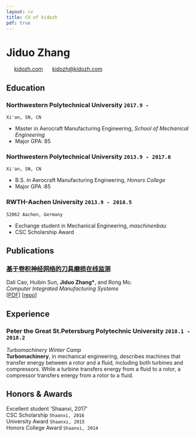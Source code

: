 ```yaml
---
layout: cv
title: CV of kidozh
pdf: true
---
```

# Jiduo Zhang

<div id="webaddress">
<i class="fi-home" style="margin-left:1em"></i>
<a href="http://kidozh.com" style="margin-left:0.5em">kidozh.com</a>
<i class="fi-mail" style="margin-left:1em"></i>
<a href="kidozh@kidozh.com" style="margin-left:0.5em">kidozh@kidozh.com</a>
</div>

## Education

### __Northwestern Polytechnical University__ `2017.9 -`
```
Xi'an, SN, CN
```
- Master in Aerocraft Manufacturing Engineering, _School of Mechanical Engineering_
- Major GPA: 85

### __Northwestern Polytechnical University__ `2013.9 - 2017.6`
```
Xi'an, SN, CN
```
- B.S. in Aerocraft Manufacturing Engineering, _Honors College_
- Major GPA :85

### __RWTH-Aachen University__ `2013.9 - 2016.5`
```
52062 Aachen, Germany
```
- Exchange student in Mechanical Engineering, _maschinenbau_
- CSC Scholarship Award

## Publications

### [__基于卷积神经网络的刀具磨损在线监测__](https://2017.splashcon.org/event/dsldi-2017-substance-and-style-domain-specific-languages-for-mathematical-diagrams)
Dali Cao, Huibin Sun, __Jiduo Zhang\*__, and Rong Mo.<br>  _Computer Integrated Manufacturing Systems_ <br>
[[PDF](http://cnki.cn-ki.net/KCMS/detail/detail.aspx?dbcode=CJFQ&filename=JSJJ20180913003&dbname=CAPJLAST)]
[[repo](https://github.com/kidozh/keras_detect_tool_wear)]

## Experience

### __Peter the Great St.Petersburg Polytechnic University__  `2018.1 - 2018.2`
_Turbomachinery Winter Camp_<br>
__Turbomachinery__, in mechanical engineering, describes machines that transfer energy between a rotor and a fluid, including both turbines and compressors. While a turbine transfers energy from a fluid to a rotor, a compressor transfers energy from a rotor to a fluid.


## Honors & Awards

Excellent student 'Shaanxi, 2017'<br>
CSC Scholarship `Shaanxi, 2016` <br>
University Award `Shaanxi, 2015` <br>
Honors College Award `Shaanxi, 2014` <br>

<!-- ### Footer

Last updated: May 2013 -->
